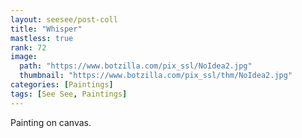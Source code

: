 ```yaml
---
layout: seesee/post-coll
title: "Whisper"
mastless: true
rank: 72
image:
  path: "https://www.botzilla.com/pix_ssl/NoIdea2.jpg"
  thumbnail: "https://www.botzilla.com/pix_ssl/thm/NoIdea2.jpg"
categories: [Paintings]
tags: [See See, Paintings]
---
```


Painting on canvas.



